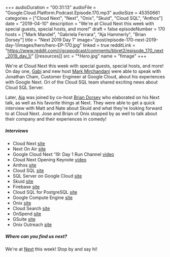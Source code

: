 +++
audioDuration = "00:31:13"
audioFile = "Google.Cloud.Platform.Podcast.Episode.170.mp3"
audioSize = 45350661 
categories = ["Cloud Next", "Next", "Onix", "Skuid", "Cloud SQL", "Anthos"]
date = "2019-04-10"
description = "We're at Cloud Next this week with special guests, special hosts, and more!"
draft = false
episodeNumber = 170
hosts = ["Mark Mandel", "Gabriela Ferrara", "Aja Hammerly", "Brian Dorsey"]
title = "Next 2019 Day 1"
image="/post/episode-170-next-2019-day-1/images/hero/hero-EP-170.jpg"
linked = true
redditLink = "https://www.reddit.com/r/gcppodcast/comments/bbret2/episode_170_next_2019_day_1/"
[[resources]]
  src = "**Hero*.jpg"
  name = "fimage"
+++

We're at Cloud Next this week with special guests, special hosts, and more! On day one, [Gabi](https://twitter.com/gabidavila) and new host [Mark Mirchandani](https://twitter.com/markmirch) were able to speak with Jonathan Cham, Customer Engineer at Google Cloud, about his experiences with Google Next. Ori of the Cloud SQL team shared exciting news about Cloud SQL Server.

Later, [Aja](https://twitter.com/the_thagomizer) was joined by co-host [Brian Dorsey](https://twitter.com/briandorsey) who elaborated on his Next talk, as well as his favorite things at Next. They were able to get a quick interview with Matt and Nate about Skuid and what they're looking forward to at Cloud Next. Jose and Brian of Onix stopped by as well to talk about their company and their experiences in comedy!

<!--more-->


##### Interviews

* Cloud Next [site](https://cloud.withgoogle.com/next/sf)
* Next On Air [site](https://cloud.withgoogle.com/next/sf/next-onair)
* Google Cloud Next '19: Day 1 Run Channel [video](https://www.youtube.com/watch?v=emvC1TmpJ4c)
* Cloud Next Opening Keynote [video](https://youtu.be/XGrlWVWlpgE)
* Anthos [site](https://cloud.google.com/anthos/)
* Cloud SQL [site](https://cloud.google.com/sql/)
* SQL Server on Google Cloud [site](https://cloud.google.com/sql-server/)
* Skuid [site](https://www.skuid.com)
* Firebase [site](https://firebase.google.com)
* Cloud SQL for PostgreSQL [site](https://cloud.google.com/sql/docs/postgres/)
* Google Compute Engine [site](https://cloud.google.com/compute/)
* Onix [site](https://www.onixnet.com)
* Cloud Search [site](https://cloud.google.com/products/search/)
* OnSpend [site](https://www.onixnet.com/onspend-cloud-billing)
* GSuite [site](https://gsuite.google.com)
* Onix Outreach [site](https://www.onixnet.com/about/onix-outreach)


##### Where can you find us next?

We're at [Next](https://cloud.withgoogle.com/next/sf) this week! Stop by and say hi!